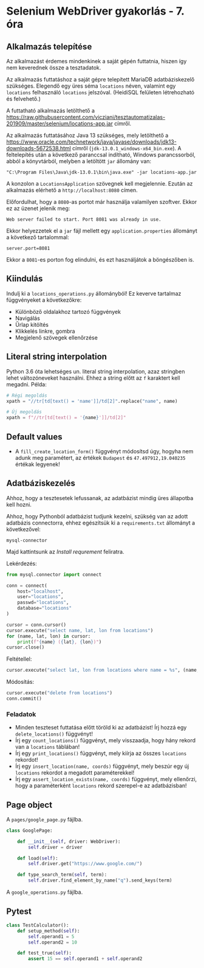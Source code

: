 # Selenium WebDriver gyakorlás - 7. óra

## Alkalmazás telepítése

Az alkalmazást érdemes mindenkinek a saját gépén futtatnia, hiszen így nem
keverednek össze a tesztadatok. 

Az alkalmazás futtatáshoz a saját gépre
telepített MariaDB adatbáziskezelő szükséges. Elegendő egy üres séma `locations` néven, valamint egy `locations` felhasználó `locations` jelszóval. (HeidiSQL felületen létrehozható és felvehető.)

A futtatható alkalmazás letölthető a https://raw.githubusercontent.com/vicziani/tesztautomatizalas-201909/master/selenium/locations-app.jar címről.

Az alkalmazás futtatásához Java 13 szükséges, mely letölthető a https://www.oracle.com/technetwork/java/javase/downloads/jdk13-downloads-5672538.html címről (`jdk-13.0.1_windows-x64_bin.exe`). A feltelepítés után a következő paranccsal indítható, Windows
parancssorból, abból a könyvtárból, melyben a letöltött `jar` állomány van:

```
"C:\Program Files\Java\jdk-13.0.1\bin\java.exe" -jar locations-app.jar
```

A konzolon a `LocationsApplication` szövegnek kell megjelennie. Ezután az alkalmazás elérhető a `http://localhost:8080` címen.

Előfordulhat, hogy a `8080`-as portot már használja valamilyen szoftver. Ekkor ez az üzenet
jelenik meg:

```
Web server failed to start. Port 8081 was already in use.
```

Ekkor helyezzetek el
a `jar` fájl mellett egy `application.properties` állományt a következő tartalommal:

```
server.port=8081
```

Ekkor a `8081`-es porton fog elindulni, és ezt használjátok a böngészőben is.


## Kiindulás

Indulj ki a `locations_operations.py` állományból!
Ez keverve tartalmaz függvényeket a következőkre:

* Különböző oldalakhoz tartozó függvények
* Navigálás
* Űrlap kitöltés
* Klikkelés linkre, gombra
* Megjelenő szövegek ellenőrzése

## Literal string interpolation

Python 3.6 óta lehetséges un. literal string interpolation, azaz
stringben lehet változóneveket használni. Ehhez a string előtt
az `f` karaktert kell megadni. Példa:

```python
# Régi megoldás
xpath = "//tr[td[text() = 'name']]/td[2]".replace("name", name)

# Új megoldás
xpath = f"//tr[td[text() = '{name}']]/td[2]"
```

## Default values

* A `fill_create_location_form()` függvényt módosítsd úgy, hogyha
nem adunk meg paramétert, az értékek `Budapest` és `47.497912,19.040235`
értékak legyenek!


## Adatbáziskezelés

Ahhoz, hogy a tesztesetek lefussanak, az adatbázist mindig
üres állapotba kell hozni.

Ahhoz, hogy Pythonból adatbázist tudjunk kezelni, szükség van
az adott adatbázis connectorra, ehhez egészítsük ki a
`requirements.txt` állományt a következővel:

```
mysql-connector
```

Majd kattintsunk az _Install requrement_ feliratra.

Lekérdezés:

```python
from mysql.connector import connect

conn = connect(
    host="localhost",
    user="locations",
    passwd="locations",
    database="locations"
)

cursor = conn.cursor()
cursor.execute("select name, lat, lon from locations")
for (name, lat, lon) in cursor:
    print(f"{name} ({lat}, {lon})")
cursor.close()
```

Feltétellel:

```python
cursor.execute("select lat, lon from locations where name = %s", (name, ))
```

Módosítás:

```python
cursor.execute("delete from locations")
conn.commit()
```

### Feladatok

* Minden teszteset futtatása előtt töröld ki az adatbázist! Írj hozzá egy `delete_locations()` függvényt!
* Írj egy `count_locations()` függvényt, mely visszaadja, hogy hány rekord van
a `locations` táblában!
* Írj egy `print_locations()` függvényt, mely kiírja az összes `locations` rekordot!
* Írj egy `insert_location(name, coords)` függvényt, mely
beszúr egy új `locations` rekordot a megadott paraméterekkel!
* Írj egy `assert_location_exists(name, coords)` függvényt, mely
ellenőrzi, hogy a paraméterként `locations` rekord szerepel-e az
adatbázisban!

## Page object

A `pages/google_page.py` fájlba.

```python
class GooglePage:

    def __init__(self, driver: WebDriver):
        self.driver = driver

    def load(self):
        self.driver.get("https://www.google.com/")

    def type_search_term(self, term):
        self.driver.find_element_by_name("q").send_keys(term)
```

A `google_operations.py` fájlba.

## Pytest

```python
class TestCalculator():
    def setup_method(self):
        self.operand1 = 5
        self.operand2 = 10

    def test_true(self):
        assert 15 == self.operand1 + self.operand2
```